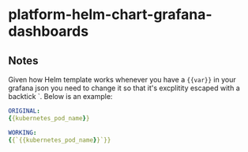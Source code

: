 # platform-helm-chart-grafana-dashboards

## Notes

Given how Helm template works whenever you have a `{{var}}` in your grafana json you need to change it so that it's excplitity escaped with a backtick `. Below is an example:

```yaml
ORIGINAL:
{{kubernetes_pod_name}}

WORKING:
{{`{{kubernetes_pod_name}}`}}
```
